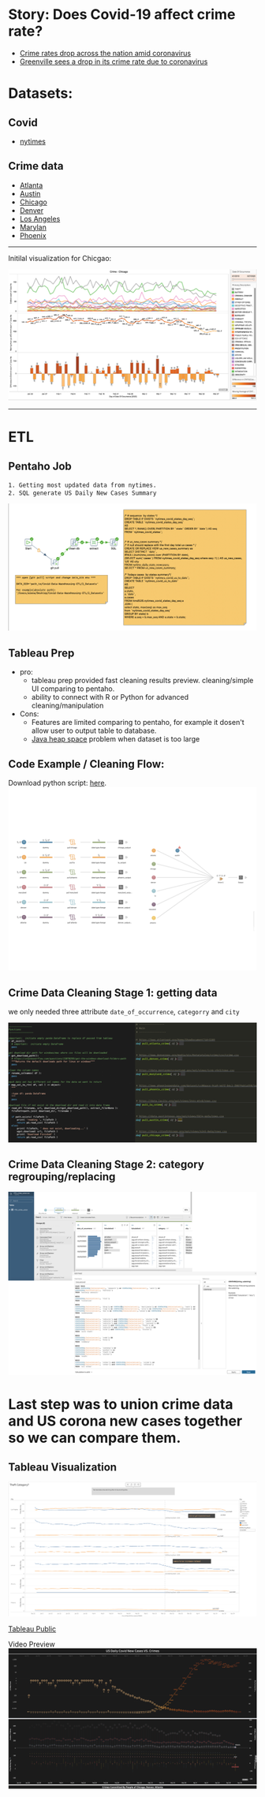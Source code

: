 
# Story: Does Covid-19 affect crime rate?
- [Crime rates drop across the nation amid coronavirus](https://thehill.com/homenews/state-watch/491055-crime-rates-drop-across-the-nation-amid-coronavirus)
- [Greenville sees a drop in its crime rate due to coronavirus](https://www.witn.com/content/news/Greenville-sees-a-drop-in-its-crime-rate-due-to-coronavirus-569840881.html)



# Datasets: 
## Covid 
- [nytimes](https://github.com/nytimes/covid-19-data)

## Crime data
- [Atlanta](https://www.atlantapd.org/Home/ShowDocument?id=3209)
- [Austin](https://data.austintexas.gov/Public-Safety/Crime-Reports/fdj4-gpfu)
- [Chicago](https://data.cityofchicago.org/api/views/x2n5-8w5q/rows.csv)
- [Denver](https://www.denvergov.org/media/gis/DataCatalog/crime/csv/crime.csv)
- [Los Angeles](https://data.lacity.org/api/views/2nrs-mtv8/rows.csv)
- [Marylan](https://data.montgomerycountymd.gov/api/views/icn6-v9z3/rows.csv)
- [Phoenix](https://www.phoenixopendata.com/dataset/cc08aace-9ca9-467f-b6c1-f0879ab1a358/resource/0ce3411a-2fc6-4302-a33f-167f68608a20/download/crimestat.csv)

-----

Initilal visualization for Chicgao: 

![Initial_Chicago_Viz](https://github.com/Illinois-Tech-Projects/Covid-Data-Warehousing-ETL/blob/master/7_Assets/img/crime/Tableau%20-%20alexw-crime-covid%202020-04-24%2023-06-59.png?raw=true)

------

# ETL 

## Pentaho Job
    1. Getting most updated data from nytimes. 
    2. SQL generate US Daily New Cases Summary

![pentaho_job.png](https://github.com/Illinois-Tech-Projects/Covid-Data-Warehousing-ETL/blob/master/7_Assets/img/crime/pentaho_job.png?raw=true)

## Tableau Prep
  - pro: 
    - tableau prep provided fast cleaning results preview. cleaning/simple UI comparing to pentaho. 
    - ability to connect with R or Python for advanced cleaning/manipulation
  - Cons:
    - Features are limited comparing to pentaho, for example it dosen't allow user to output table to database. 
    - [Java heap space](https://kb.tableau.com/articles/issue/error-system-error-java-heap-space-when-exporting-an-output-or-running-a-tableau-prep-flow) problem when dataset is too large 

## Code Example / Cleaning Flow: 
Download python script: [here](https://github.com/Illinois-Tech-Projects/Covid-Data-Warehousing-ETL/blob/master/5_ETL/scripts/tabpy_pull_crimes.py).
![tabpy_prep_pull_crimes_flow](https://github.com/Illinois-Tech-Projects/Covid-Data-Warehousing-ETL/blob/master/7_Assets/img/crime/crime_prep_flow.png?raw=true)


## Crime Data Cleaning Stage 1: getting data
we only needed three attribute `date_of_occurrence`, `categorry` and `city`


![pulling_functions](https://github.com/Illinois-Tech-Projects/Covid-Data-Warehousing-ETL/blob/master/7_Assets/img/crime/tabpy.png?raw=true)



## Crime Data Cleaning Stage 2: category regrouping/replacing
![regrouping_prep.png](https://github.com/Illinois-Tech-Projects/Covid-Data-Warehousing-ETL/blob/master/7_Assets/img/crime/regrouping_prep.png?raw=true)

# Last step was to union crime data and US corona new cases together so we can compare them.

## Tableau Visualization 

![Theft Category Comparison](https://github.com/Illinois-Tech-Projects/Covid-Data-Warehousing-ETL/blob/master/7_Assets/img/crime/theft_category.png?raw=true)



[Tableau Public](https://public.tableau.com/views/ytd_crime/Dashboard2?:display_count=y&publish=yes&:origin=viz_share_link)

Video Preview
[![](https://github.com/Illinois-Tech-Projects/Covid-Data-Warehousing-ETL/blob/master/7_Assets/img/crime/crime_vs_corona.png?raw=true)](https://i.imgur.com/5vq01cA.mp4)

